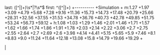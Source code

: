 last: ([^|]+)\s*\|?\s*$
first: ^([^|]+)
+---------- +Simulation +
m:1.27 +1.97 +3.09 +4.79 +5.68 +7.28 +9.16 +11.36 +15.73 +14.73 +17.48 +20.79 +25.66 +28.31 +32.56 +37.55 +31.53 +34.78 +36.76 +40.73 +42.78 +49.85 +51.75 +53.24 +56.73 +59.12 +
h:1.08 +1.03 +1.29 +1.46 +2.01 +1.46 +1.71 +1.57 +1.62 +1.66 +1.74 +1.86 +1.91 +1.78 +2.03 +2.14 +2.22 +3.06 +2.7 +2.75 +2.55 +2.64 +2.7 +2.69 +2.6 +3.98 +4.14 +4.41 +5.15 +5.65 +5.9 +7.46 +8.1 +8.83 +9.0 +11.24 +11.64 +12.18 +13.08 +15.8 +14.79 +19.66 +19.29 +

|
